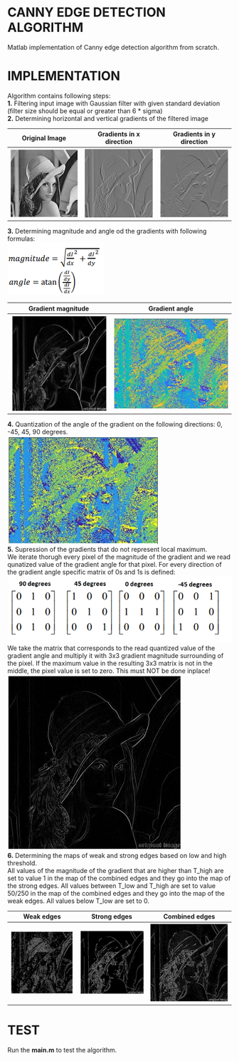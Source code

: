 # CANNY EDGE DETECTION ALGORITHM
Matlab implementation of Canny edge detection algorithm from scratch.
# IMPLEMENTATION
Algorithm contains following steps:<br />
**1.** Filtering input image with Gaussian filter with given standard deviation (filter size should be equal or greater than 6 * sigma)<br />
**2.** Determining horizontal and vertical gradients of the filtered image<br />

Original Image             |  Gradients in x direction | Gradients in y direction
:-------------------------:|:-------------------------:|:-------------------------:
![o1](https://github.com/Digital-Image-Processing-kosta/Canny-edge-detection-algorithm/blob/master/garbage/15.png)  |  ![gx](https://github.com/Digital-Image-Processing-kosta/Canny-edge-detection-algorithm/blob/master/garbage/13.png) | ![gy](https://github.com/Digital-Image-Processing-kosta/Canny-edge-detection-algorithm/blob/master/garbage/14.png)

**3.** Determining magnitude and angle od the gradients with following formulas:<br />
![img 15](https://github.com/Digital-Image-Processing-kosta/Canny-edge-detection-algorithm/blob/master/garbage/18.png)

Gradient magnitude            |  Gradient angle
:-------------------------:|:-------------------------:
![o1](https://github.com/Digital-Image-Processing-kosta/Canny-edge-detection-algorithm/blob/master/garbage/16.png)  |  ![gx](https://github.com/Digital-Image-Processing-kosta/Canny-edge-detection-algorithm/blob/master/garbage/17.png)

**4.** Quantization of the angle of the gradient on the following directions: 0, -45, 45, 90 degrees.<br />
![quantization](https://github.com/Digital-Image-Processing-kosta/Canny-edge-detection-algorithm/blob/master/garbage/19.png)<br />
**5.** Supression of the gradients that do not represent local maximum.<br />
We iterate thorugh every pixel of the magnitude of the gradient and we read qunatized value of the gradient angle for that pixel. For every direction of the gradient angle specific matrix of 0s and 1s is defined:<br />
![matriciies](https://github.com/Digital-Image-Processing-kosta/Canny-edge-detection-algorithm/blob/master/garbage/25.png)<br />
We take the matrix that corresponds to the read quantized value of the gradient angle and multiply it with 3x3 gradient magnitude surrounding of the pixel. If the maximum value in the resulting 3x3 matrix is not in the middle, the pixel value is set to zero. This must NOT be done inplace!<br />
![supression](https://github.com/Digital-Image-Processing-kosta/Canny-edge-detection-algorithm/blob/master/garbage/20.png)<br />
**6.** Determining the maps of weak and strong edges based on low and high threshold.<br />
All values of the magnitude of the gradient that are higher than T_high are set to value 1 in the map of the combined edges and they go into the map of the strong edges. All values between T_low and T_high are set to value 50/250 in the map of the combined edges and they go into the map of the weak edges. All values below T_low are set to 0.<br />

Weak edges             |  Strong edges | Combined edges
:-------------------------:|:-------------------------:|:-------------------------:
![o1](https://github.com/Digital-Image-Processing-kosta/Canny-edge-detection-algorithm/blob/master/garbage/22.png)  |  ![gx](https://github.com/Digital-Image-Processing-kosta/Canny-edge-detection-algorithm/blob/master/garbage/21.png) | ![gy](https://github.com/Digital-Image-Processing-kosta/Canny-edge-detection-algorithm/blob/master/garbage/23.png)

# TEST
Run the **main.m** to test the algorithm.
